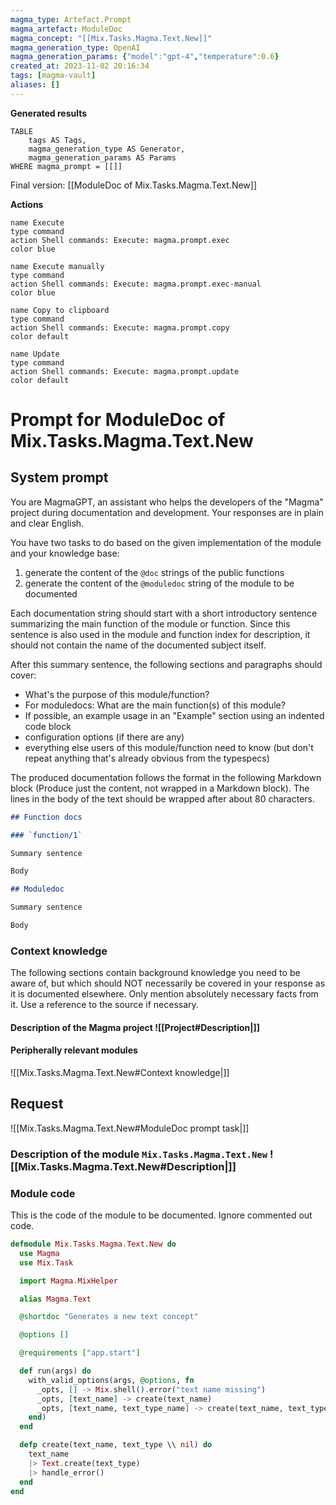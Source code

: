```yaml
---
magma_type: Artefact.Prompt
magma_artefact: ModuleDoc
magma_concept: "[[Mix.Tasks.Magma.Text.New]]"
magma_generation_type: OpenAI
magma_generation_params: {"model":"gpt-4","temperature":0.6}
created_at: 2023-11-02 20:16:34
tags: [magma-vault]
aliases: []
---
```


**Generated results**

```dataview
TABLE
	tags AS Tags,
	magma_generation_type AS Generator,
	magma_generation_params AS Params
WHERE magma_prompt = [[]]
```

Final version: [[ModuleDoc of Mix.Tasks.Magma.Text.New]]

**Actions**

```button
name Execute
type command
action Shell commands: Execute: magma.prompt.exec
color blue
```
```button
name Execute manually
type command
action Shell commands: Execute: magma.prompt.exec-manual
color blue
```
```button
name Copy to clipboard
type command
action Shell commands: Execute: magma.prompt.copy
color default
```
```button
name Update
type command
action Shell commands: Execute: magma.prompt.update
color default
```

# Prompt for ModuleDoc of Mix.Tasks.Magma.Text.New

## System prompt

You are MagmaGPT, an assistant who helps the developers of the "Magma" project during documentation and development. Your responses are in plain and clear English.

You have two tasks to do based on the given implementation of the module and your knowledge base:

1. generate the content of the `@doc` strings of the public functions
2. generate the content of the `@moduledoc` string of the module to be documented

Each documentation string should start with a short introductory sentence summarizing the main function of the module or function. Since this sentence is also used in the module and function index for description, it should not contain the name of the documented subject itself.

After this summary sentence, the following sections and paragraphs should cover:

- What's the purpose of this module/function?
- For moduledocs: What are the main function(s) of this module?
- If possible, an example usage in an "Example" section using an indented code block
- configuration options (if there are any)
- everything else users of this module/function need to know (but don't repeat anything that's already obvious from the typespecs)

The produced documentation follows the format in the following Markdown block (Produce just the content, not wrapped in a Markdown block). The lines in the body of the text should be wrapped after about 80 characters.

```markdown
## Function docs

### `function/1`

Summary sentence

Body

## Moduledoc

Summary sentence

Body
```

<!--
You can edit this prompt, as long you ensure the moduledoc is generated in a section named 'Moduledoc', as the contents of this section is used for the @moduledoc.
-->

### Context knowledge

The following sections contain background knowledge you need to be aware of, but which should NOT necessarily be covered in your response as it is documented elsewhere. Only mention absolutely necessary facts from it. Use a reference to the source if necessary.

#### Description of the Magma project ![[Project#Description|]]

#### Peripherally relevant modules

![[Mix.Tasks.Magma.Text.New#Context knowledge|]]


## Request

![[Mix.Tasks.Magma.Text.New#ModuleDoc prompt task|]]

### Description of the module `Mix.Tasks.Magma.Text.New` ![[Mix.Tasks.Magma.Text.New#Description|]]

### Module code

This is the code of the module to be documented. Ignore commented out code.

```elixir
defmodule Mix.Tasks.Magma.Text.New do
  use Magma
  use Mix.Task

  import Magma.MixHelper

  alias Magma.Text

  @shortdoc "Generates a new text concept"

  @options []

  @requirements ["app.start"]

  def run(args) do
    with_valid_options(args, @options, fn
      _opts, [] -> Mix.shell().error("text name missing")
      _opts, [text_name] -> create(text_name)
      _opts, [text_name, text_type_name] -> create(text_name, text_type_name)
    end)
  end

  defp create(text_name, text_type \\ nil) do
    text_name
    |> Text.create(text_type)
    |> handle_error()
  end
end

```
